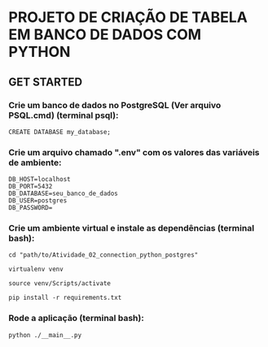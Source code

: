 # PROJETO DE CRIAÇÃO DE TABELA EM BANCO DE DADOS COM PYTHON
## GET STARTED

### Crie um banco de dados no PostgreSQL (Ver arquivo PSQL.cmd) (terminal psql):
```
CREATE DATABASE my_database;
```

### Crie um arquivo chamado ".env" com os valores das variáveis de ambiente:
```
DB_HOST=localhost
DB_PORT=5432
DB_DATABASE=seu_banco_de_dados
DB_USER=postgres
DB_PASSWORD=
```

### Crie um ambiente virtual e instale as dependências (terminal bash):
```
cd "path/to/Atividade_02_connection_python_postgres"
```
```
virtualenv venv 
```
```
source venv/Scripts/activate
```
```
pip install -r requirements.txt
```

### Rode a aplicação (terminal bash):
```
python ./__main__.py
```